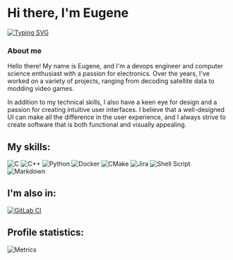 # Hi there, I'm Eugene

[![Typing SVG](https://readme-typing-svg.herokuapp.com?font=Fira+Code&pause=1000&vCenter=true&width=435&lines=Computer+Science+%26+Devops+engineer;UI%2FUX+Designer)](https://git.io/typing-svg)


### About me
Hello there! My name is Eugene, and I'm a devops engineer and computer science enthusiast with a passion for electronics. Over the years, I've worked on a variety of projects, ranging from decoding satellite data to modding video games.

In addition to my technical skills, I also have a keen eye for design and a passion for creating intuitive user interfaces. I believe that a well-designed UI can make all the difference in the user experience, and I always strive to create software that is both functional and visually appealing.


## My skills: 

![C](https://img.shields.io/badge/c-%2300599C.svg?style=for-the-badge&logo=c&logoColor=white)
![C++](https://img.shields.io/badge/c++-%2300599C.svg?style=for-the-badge&logo=c%2B%2B&logoColor=white)
![Python](https://img.shields.io/badge/python-3670A0?style=for-the-badge&logo=python&logoColor=ffdd54)
![Docker](https://img.shields.io/badge/docker-%230db7ed.svg?style=for-the-badge&logo=docker&logoColor=white)
![CMake](https://img.shields.io/badge/CMake-%23008FBA.svg?style=for-the-badge&logo=cmake&logoColor=white)
![Jira](https://img.shields.io/badge/jira-%230A0FFF.svg?style=for-the-badge&logo=jira&logoColor=white)
![Shell Script](https://img.shields.io/badge/shell_script-%23121011.svg?style=for-the-badge&logo=gnu-bash&logoColor=white)
![Markdown](https://img.shields.io/badge/markdown-%23000000.svg?style=for-the-badge&logo=markdown&logoColor=white)


## I'm also in:

[![GitLab CI](https://img.shields.io/badge/gitlab%20ci-%23181717.svg?style=for-the-badge&logo=gitlab&logoColor=white)](https://gitlab.com/geugenm)



## Profile statistics:

![Metrics](https://github.com/geugenm/geugenm/blob/main/profile-3d-contrib/profile-night-rainbow.svg)
